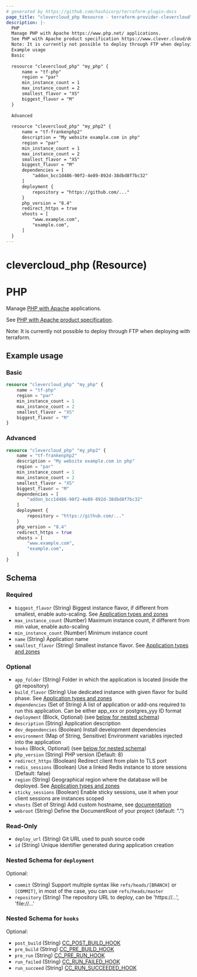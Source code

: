 ```yaml
---
# generated by https://github.com/hashicorp/terraform-plugin-docs
page_title: "clevercloud_php Resource - terraform-provider-clevercloud"
description: |-
  PHP
  Manage PHP with Apache https://www.php.net/ applications.
  See PHP with Apache product specification https://www.clever.cloud/developers/doc/applications/php/.
  Note: It is currently not possible to deploy through FTP when deploying with terraform.
  Example usage
  Basic
  
  resource "clevercloud_php" "my_php" {
      name = "tf-php"
      region = "par"
      min_instance_count = 1
      max_instance_count = 2
      smallest_flavor = "XS"
      biggest_flavor = "M"
  }
  
  Advanced
  
  resource "clevercloud_php" "my_php2" {
      name = "tf-frankenphp2"
      description = "My website example.com in php"
      region = "par"
      min_instance_count = 1
      max_instance_count = 2
      smallest_flavor = "XS"
      biggest_flavor = "M"
      dependencies = [
          "addon_bcc1d486-90f2-4e89-892d-38dbd8f7bc32"
      ]
      deployment {
          repository = "https://github.com/..."
      }
      php_version = "8.4"
      redirect_https = true
      vhosts = [
          "www.example.com",
          "example.com",
      ]
  }
---
```


# clevercloud_php (Resource)

# PHP

Manage [PHP with Apache](https://www.php.net/) applications.

See [PHP with Apache product specification](https://www.clever.cloud/developers/doc/applications/php/).

Note: It is currently not possible to deploy through FTP when deploying with terraform.

## Example usage

### Basic

```terraform
resource "clevercloud_php" "my_php" {
    name = "tf-php"
    region = "par"
    min_instance_count = 1
    max_instance_count = 2
    smallest_flavor = "XS"
    biggest_flavor = "M"
}
```

### Advanced

```terraform
resource "clevercloud_php" "my_php2" {
    name = "tf-frankenphp2"
    description = "My website example.com in php"
    region = "par"
    min_instance_count = 1
    max_instance_count = 2
    smallest_flavor = "XS"
    biggest_flavor = "M"
    dependencies = [
        "addon_bcc1d486-90f2-4e89-892d-38dbd8f7bc32"
    ]
    deployment {
        repository = "https://github.com/..."
    }
    php_version = "8.4"
    redirect_https = true
    vhosts = [
        "www.example.com",
        "example.com",
    ]
}
```



<!-- schema generated by tfplugindocs -->
## Schema

### Required

- `biggest_flavor` (String) Biggest instance flavor, if different from smallest, enable auto-scaling. See [Application types and zones](https://www.clever.cloud/developers/doc/reference/cli/#application-types-and-zones])
- `max_instance_count` (Number) Maximum instance count, if different from min value, enable auto-scaling
- `min_instance_count` (Number) Minimum instance count
- `name` (String) Application name
- `smallest_flavor` (String) Smallest instance flavor. See [Application types and zones](https://www.clever.cloud/developers/doc/reference/cli/#application-types-and-zones])

### Optional

- `app_folder` (String) Folder in which the application is located (inside the git repository)
- `build_flavor` (String) Use dedicated instance with given flavor for build phase. See [Application types and zones](https://www.clever.cloud/developers/doc/reference/cli/#application-types-and-zones)
- `dependencies` (Set of String) A list of application or add-ons required to run this application.
Can be either app_xxx or postgres_yyy ID format
- `deployment` (Block, Optional) (see [below for nested schema](#nestedblock--deployment))
- `description` (String) Application description
- `dev_dependencies` (Boolean) Install development dependencies
- `environment` (Map of String, Sensitive) Environment variables injected into the application
- `hooks` (Block, Optional) (see [below for nested schema](#nestedblock--hooks))
- `php_version` (String) PHP version (Default: 8)
- `redirect_https` (Boolean) Redirect client from plain to TLS port
- `redis_sessions` (Boolean) Use a linked Redis instance to store sessions (Default: false)
- `region` (String) Geographical region where the database will be deployed. See [Application types and zones](https://www.clever.cloud/developers/doc/reference/cli/#application-types-and-zones)
- `sticky_sessions` (Boolean) Enable sticky sessions, use it when your client sessions are instances scoped
- `vhosts` (Set of String) Add custom hostname, see [documentation](https://www.clever.cloud/developers/doc/administrate/domain-names/)
- `webroot` (String) Define the DocumentRoot of your project (default: ".")

### Read-Only

- `deploy_url` (String) Git URL used to push source code
- `id` (String) Unique identifier generated during application creation

<a id="nestedblock--deployment"></a>
### Nested Schema for `deployment`

Optional:

- `commit` (String) Support multiple syntax like `refs/heads/[BRANCH]` or `[COMMIT]`, in most of the case, you can use `refs/heads/master`
- `repository` (String) The repository URL to deploy, can be 'https://...', 'file://...'


<a id="nestedblock--hooks"></a>
### Nested Schema for `hooks`

Optional:

- `post_build` (String) [CC_POST_BUILD_HOOK](https://www.clever.cloud/developers/doc/develop/build-hooks/#post-build)
- `pre_build` (String) [CC_PRE_BUILD_HOOK](https://www.clever.cloud/developers/doc/develop/build-hooks/#pre-build)
- `pre_run` (String) [CC_PRE_RUN_HOOK](https://www.clever.cloud/developers/doc/develop/build-hooks/#pre-run)
- `run_failed` (String) [CC_RUN_FAILED_HOOK](https://www.clever.cloud/developers/doc/develop/build-hooks/#run-successfail)
- `run_succeed` (String) [CC_RUN_SUCCEEDED_HOOK](https://www.clever.cloud/developers/doc/develop/build-hooks/#run-successfail)
